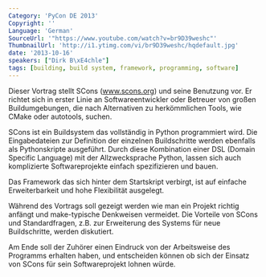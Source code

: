 ```yaml
---
Category: 'PyCon DE 2013'
Copyright: ''
Language: 'German'
SourceUrl: '"https://www.youtube.com/watch?v=br9D39weshc"'
ThumbnailUrl: 'http://i1.ytimg.com/vi/br9D39weshc/hqdefault.jpg'
date: '2013-10-16'
speakers: ["Dirk B\xE4chle"]
tags: [building, build system, framework, programming, software]
---
```

Dieser Vortrag stellt SCons (www.scons.org) und seine Benutzung vor. Er richtet sich in erster Linie an Softwareentwickler oder Betreuer von großen Buildumgebungen, die nach Alternativen zu herkömmlichen Tools, wie CMake oder autotools, suchen.

SCons ist ein Buildsystem das vollständig in Python programmiert wird. Die Eingabedateien zur Definition der einzelnen Buildschritte werden ebenfalls als Pythonskripte ausgeführt. Durch diese Kombination einer DSL (Domain Specific Language) mit der Allzwecksprache Python, lassen sich auch komplizierte Softwareprojekte einfach spezifizieren und bauen.

Das Framework das sich hinter dem Startskript verbirgt, ist auf einfache Erweiterbarkeit und hohe Flexibilität ausgelegt. 

Während des Vortrags soll gezeigt werden wie man ein Projekt richtig anfängt und make-typische Denkweisen vermeidet. Die Vorteile von SCons und  Standardfragen, z.B. zur Erweiterung des Systems für neue Buildschritte, werden diskutiert.

Am Ende soll der Zuhörer einen Eindruck von der Arbeitsweise des Programms erhalten haben, und entscheiden können ob sich der Einsatz von SCons für sein Softwareprojekt lohnen würde.
